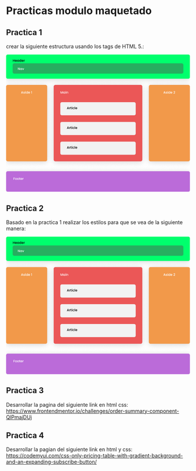 # Practicas modulo maquetado

## Practica 1

crear la siguiente estructura usando los tags de HTML 5.:

![Practica 1](./practica1.png "Optional title")

## Practica 2

Basado en la practica 1 realizar los estilos para que se vea de la siguiente manera:

![Practica 1](./practica1.png "Optional title")

## Practica 3

Desarrollar la pagina del siguiente link en html css:
https://www.frontendmentor.io/challenges/order-summary-component-QlPmajDUj

## Practica 4

Desarrollar la pagian del siguiente link en html y css:
https://codemyui.com/css-only-pricing-table-with-gradient-background-and-an-expanding-subscribe-button/